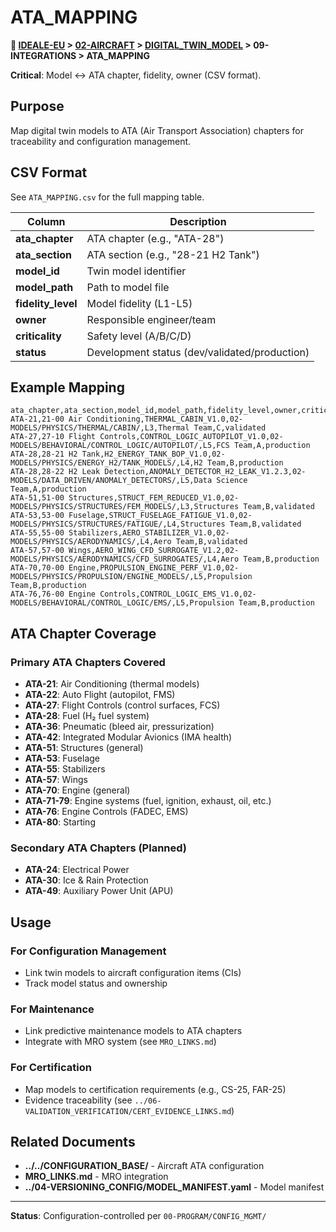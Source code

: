 # ATA_MAPPING

**📍 [IDEALE-EU](../../../) > [02-AIRCRAFT](../../) > [DIGITAL_TWIN_MODEL](../) > 09-INTEGRATIONS > ATA_MAPPING**

**Critical**: Model ↔ ATA chapter, fidelity, owner (CSV format).

## Purpose

Map digital twin models to ATA (Air Transport Association) chapters for traceability and configuration management.

## CSV Format

See `ATA_MAPPING.csv` for the full mapping table.

| Column | Description |
|--------|-------------|
| **ata_chapter** | ATA chapter (e.g., "ATA-28") |
| **ata_section** | ATA section (e.g., "28-21 H2 Tank") |
| **model_id** | Twin model identifier |
| **model_path** | Path to model file |
| **fidelity_level** | Model fidelity (L1-L5) |
| **owner** | Responsible engineer/team |
| **criticality** | Safety level (A/B/C/D) |
| **status** | Development status (dev/validated/production) |

## Example Mapping

```csv
ata_chapter,ata_section,model_id,model_path,fidelity_level,owner,criticality,status
ATA-21,21-00 Air Conditioning,THERMAL_CABIN_V1.0,02-MODELS/PHYSICS/THERMAL/CABIN/,L3,Thermal Team,C,validated
ATA-27,27-10 Flight Controls,CONTROL_LOGIC_AUTOPILOT_V1.0,02-MODELS/BEHAVIORAL/CONTROL_LOGIC/AUTOPILOT/,L5,FCS Team,A,production
ATA-28,28-21 H2 Tank,H2_ENERGY_TANK_BOP_V1.0,02-MODELS/PHYSICS/ENERGY_H2/TANK_MODELS/,L4,H2 Team,B,production
ATA-28,28-22 H2 Leak Detection,ANOMALY_DETECTOR_H2_LEAK_V1.2.3,02-MODELS/DATA_DRIVEN/ANOMALY_DETECTORS/,L5,Data Science Team,A,production
ATA-51,51-00 Structures,STRUCT_FEM_REDUCED_V1.0,02-MODELS/PHYSICS/STRUCTURES/FEM_MODELS/,L3,Structures Team,B,validated
ATA-53,53-00 Fuselage,STRUCT_FUSELAGE_FATIGUE_V1.0,02-MODELS/PHYSICS/STRUCTURES/FATIGUE/,L4,Structures Team,B,validated
ATA-55,55-00 Stabilizers,AERO_STABILIZER_V1.0,02-MODELS/PHYSICS/AERODYNAMICS/,L4,Aero Team,B,validated
ATA-57,57-00 Wings,AERO_WING_CFD_SURROGATE_V1.2,02-MODELS/PHYSICS/AERODYNAMICS/CFD_SURROGATES/,L4,Aero Team,B,production
ATA-70,70-00 Engine,PROPULSION_ENGINE_PERF_V1.0,02-MODELS/PHYSICS/PROPULSION/ENGINE_MODELS/,L5,Propulsion Team,B,production
ATA-76,76-00 Engine Controls,CONTROL_LOGIC_EMS_V1.0,02-MODELS/BEHAVIORAL/CONTROL_LOGIC/EMS/,L5,Propulsion Team,B,production
```

## ATA Chapter Coverage

### Primary ATA Chapters Covered

- **ATA-21**: Air Conditioning (thermal models)
- **ATA-22**: Auto Flight (autopilot, FMS)
- **ATA-27**: Flight Controls (control surfaces, FCS)
- **ATA-28**: Fuel (H₂ fuel system)
- **ATA-36**: Pneumatic (bleed air, pressurization)
- **ATA-42**: Integrated Modular Avionics (IMA health)
- **ATA-51**: Structures (general)
- **ATA-53**: Fuselage
- **ATA-55**: Stabilizers
- **ATA-57**: Wings
- **ATA-70**: Engine (general)
- **ATA-71-79**: Engine systems (fuel, ignition, exhaust, oil, etc.)
- **ATA-76**: Engine Controls (FADEC, EMS)
- **ATA-80**: Starting

### Secondary ATA Chapters (Planned)

- **ATA-24**: Electrical Power
- **ATA-30**: Ice & Rain Protection
- **ATA-49**: Auxiliary Power Unit (APU)

## Usage

### For Configuration Management
- Link twin models to aircraft configuration items (CIs)
- Track model status and ownership

### For Maintenance
- Link predictive maintenance models to ATA chapters
- Integrate with MRO system (see `MRO_LINKS.md`)

### For Certification
- Map models to certification requirements (e.g., CS-25, FAR-25)
- Evidence traceability (see `../06-VALIDATION_VERIFICATION/CERT_EVIDENCE_LINKS.md`)

## Related Documents

- **../../CONFIGURATION_BASE/** - Aircraft ATA configuration
- **MRO_LINKS.md** - MRO integration
- **../04-VERSIONING_CONFIG/MODEL_MANIFEST.yaml** - Model manifest

---

**Status**: Configuration-controlled per `00-PROGRAM/CONFIG_MGMT/`
